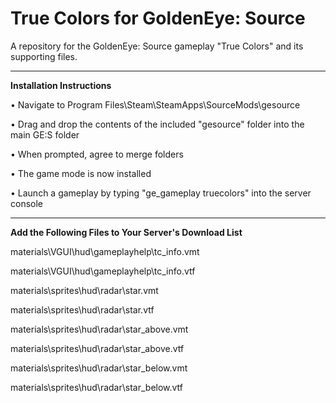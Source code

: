# True Colors for GoldenEye: Source

A repository for the GoldenEye: Source gameplay "True Colors" and its supporting files.

---

**Installation Instructions**

• Navigate to Program Files\Steam\SteamApps\SourceMods\gesource

• Drag and drop the contents of the included "gesource" folder into the main GE:S folder

• When prompted, agree to merge folders

• The game mode is now installed

• Launch a gameplay by typing "ge_gameplay truecolors" into the server console

---

**Add the Following Files to Your Server's Download List**

materials\VGUI\hud\gameplayhelp\tc_info.vmt
  
materials\VGUI\hud\gameplayhelp\tc_info.vtf
  
materials\sprites\hud\radar\star.vmt
  
materials\sprites\hud\radar\star.vtf
  
materials\sprites\hud\radar\star_above.vmt
  
materials\sprites\hud\radar\star_above.vtf
  
materials\sprites\hud\radar\star_below.vmt
  
materials\sprites\hud\radar\star_below.vtf
